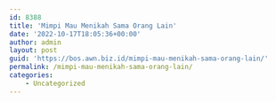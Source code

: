 ```yaml
---
id: 8388
title: 'Mimpi Mau Menikah Sama Orang Lain'
date: '2022-10-17T18:05:36+00:00'
author: admin
layout: post
guid: 'https://bos.awn.biz.id/mimpi-mau-menikah-sama-orang-lain/'
permalink: /mimpi-mau-menikah-sama-orang-lain/
categories:
    - Uncategorized
---
```


